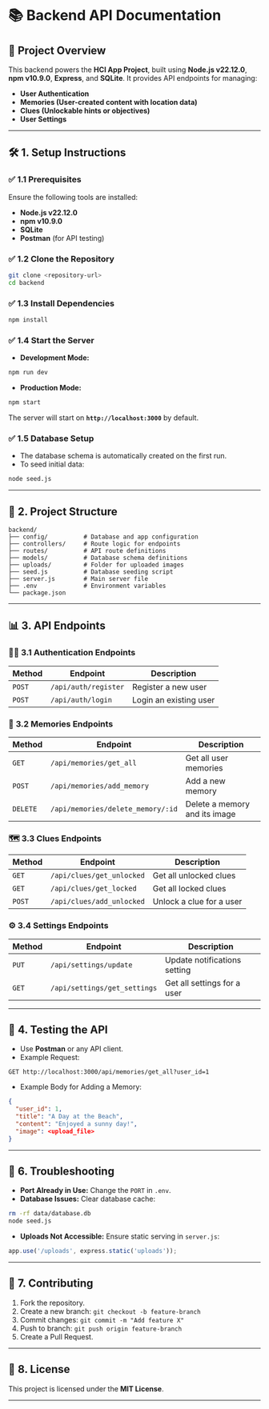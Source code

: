 # 📚 **Backend API Documentation**

## 🚀 **Project Overview**

This backend powers the **HCI App Project**, built using **Node.js v22.12.0**, **npm v10.9.0**, **Express**, and **SQLite**. It provides API endpoints for managing:
- **User Authentication**  
- **Memories (User-created content with location data)**  
- **Clues (Unlockable hints or objectives)**  
- **User Settings**  

---

## 🛠️ **1. Setup Instructions**

### ✅ **1.1 Prerequisites**
Ensure the following tools are installed:
- **Node.js v22.12.0**  
- **npm v10.9.0**  
- **SQLite**  
- **Postman** (for API testing)  

### ✅ **1.2 Clone the Repository**
```bash
git clone <repository-url>
cd backend
```

### ✅ **1.3 Install Dependencies**
```bash
npm install
```

### ✅ **1.4 Start the Server**
- **Development Mode:**  
```bash
npm run dev
```
- **Production Mode:**  
```bash
npm start
```

The server will start on **`http://localhost:3000`** by default.

### ✅ **1.5 Database Setup**
- The database schema is automatically created on the first run.  
- To seed initial data:
```bash
node seed.js
```

---

## 📂 **2. Project Structure**

```
backend/
├── config/          # Database and app configuration
├── controllers/     # Route logic for endpoints
├── routes/          # API route definitions
├── models/          # Database schema definitions
├── uploads/         # Folder for uploaded images
├── seed.js          # Database seeding script
├── server.js        # Main server file
├── .env             # Environment variables
└── package.json
```

---

## 📊 **3. API Endpoints**

### 🧑‍💻 **3.1 Authentication Endpoints**
| **Method** | **Endpoint**       | **Description**        |
|------------|---------------------|-------------------------|
| `POST`     | `/api/auth/register` | Register a new user    |
| `POST`     | `/api/auth/login`    | Login an existing user |

### 📸 **3.2 Memories Endpoints**
| **Method** | **Endpoint**                | **Description**            |
|------------|------------------------------|-----------------------------|
| `GET`      | `/api/memories/get_all`      | Get all user memories       |
| `POST`     | `/api/memories/add_memory`   | Add a new memory            |
| `DELETE`   | `/api/memories/delete_memory/:id` | Delete a memory and its image |

### 🗺️ **3.3 Clues Endpoints**
| **Method** | **Endpoint**            | **Description**             |
|------------|--------------------------|------------------------------|
| `GET`      | `/api/clues/get_unlocked` | Get all unlocked clues      |
| `GET`      | `/api/clues/get_locked`   | Get all locked clues        |
| `POST`     | `/api/clues/add_unlocked` | Unlock a clue for a user    |

### ⚙️ **3.4 Settings Endpoints**
| **Method** | **Endpoint**          | **Description**          |
|------------|------------------------|---------------------------|
| `PUT`      | `/api/settings/update`        | Update notifications setting |
| `GET`      | `/api/settings/get_settings`  | Get all settings for a user  |

---

## 🧪 **4. Testing the API**

- Use **Postman** or any API client.  
- Example Request:
```http
GET http://localhost:3000/api/memories/get_all?user_id=1
```

- Example Body for Adding a Memory:
```json
{
  "user_id": 1,
  "title": "A Day at the Beach",
  "content": "Enjoyed a sunny day!",
  "image": <upload_file>
}
```

---

## 🐞 **6. Troubleshooting**

- **Port Already in Use:** Change the `PORT` in `.env`.  
- **Database Issues:** Clear database cache:
```bash
rm -rf data/database.db
node seed.js
```

- **Uploads Not Accessible:** Ensure static serving in `server.js`:
```javascript
app.use('/uploads', express.static('uploads'));
```

---

## 🤝 **7. Contributing**

1. Fork the repository.  
2. Create a new branch: `git checkout -b feature-branch`  
3. Commit changes: `git commit -m "Add feature X"`  
4. Push to branch: `git push origin feature-branch`  
5. Create a Pull Request.

---

## 📜 **8. License**

This project is licensed under the **MIT License**.

---
